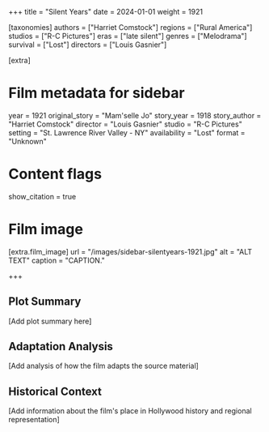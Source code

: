 +++
title = "Silent Years"
date = 2024-01-01
weight = 1921

[taxonomies]
authors = ["Harriet Comstock"]
regions = ["Rural America"]
studios = ["R-C Pictures"]
eras = ["late silent"]
genres = ["Melodrama"]
survival = ["Lost"]
directors = ["Louis Gasnier"]

[extra]
# Film metadata for sidebar
year = 1921
original_story = "Mam'selle Jo"
story_year = 1918
story_author = "Harriet Comstock"
director = "Louis Gasnier"
studio = "R-C Pictures"
setting = "St. Lawrence River Valley - NY"
availability = "Lost"
format = "Unknown"

# Content flags
show_citation = true

# Film image
[extra.film_image]
url = "/images/sidebar-silentyears-1921.jpg"
alt = "ALT TEXT"
caption = "CAPTION."

+++

## Plot Summary

[Add plot summary here]

## Adaptation Analysis

[Add analysis of how the film adapts the source material]

## Historical Context

[Add information about the film's place in Hollywood history and regional representation]